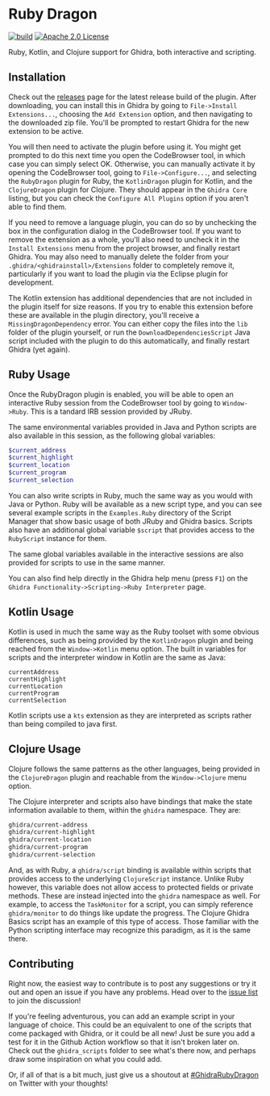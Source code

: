 # Ruby Dragon
[![build](https://github.com/goatshriek/ruby-dragon/actions/workflows/build.yml/badge.svg)](https://github.com/goatshriek/ruby-dragon/actions/workflows/build.yml)
[![Apache 2.0 License](https://img.shields.io/badge/license-Apache%202.0-blue.svg)](https://opensource.org/licenses/Apache-2.0)

Ruby, Kotlin, and Clojure support for Ghidra, both interactive and scripting.


## Installation
Check out the
[releases](https://github.com/goatshriek/ruby-dragon/releases/latest) page
for the latest release build of the plugin. After downloading, you can
install this in Ghidra by going to `File->Install Extensions...`, choosing
the `Add Extension` option, and then navigating to the downloaded zip file.
You'll be prompted to restart Ghidra for the new extension to be active.

You will then need to activate the plugin before using it. You might get
prompted to do this next time you open the CodeBrowser tool, in which case you
can simply select OK. Otherwise, you can manually activate it by opening the
CodeBrowser tool, going to `File->Configure...`, and selecting the `RubyDragon`
plugin for Ruby, the `KotlinDragon` plugin for Kotlin, and the `ClojureDragon`
plugin for Clojure. They should appear in the `Ghidra Core` listing, but you
can check the `Configure All Plugins` option if you aren't able to find them.

If you need to remove a language plugin, you can do so by unchecking the box in
the configuration dialog in the CodeBrowser tool. If you want to remove the
extension as a whole, you'll also need to uncheck it in the `Install Extensions`
menu from the project browser, and finally restart Ghidra. You may also need to
manually delete the folder from your
`.ghidra/<ghidrainstall>/Extensions` folder to completely remove it,
particularly if you want to load the plugin via the Eclipse plugin for
development.

The Kotlin extension has additional dependencies that are not included in the
plugin itself for size reasons. If you try to enable this extension before these
are available in the plugin directory, you'll receive a
`MissingDragonDependency` error. You can either copy the files into the `lib`
folder of the plugin yourself, or run the `DownloadDependenciesScript` Java
script included with the plugin to do this automatically, and finally restart
Ghidra (yet again).


## Ruby Usage
Once the RubyDragon plugin is enabled, you will be able to open an interactive
Ruby session from the CodeBrowser tool by going to `Window->Ruby`. This is a 
tandard IRB session provided by JRuby.

The same environmental variables provided in Java and Python scripts are also
available in this session, as the following global variables:

```ruby
$current_address
$current_highlight
$current_location
$current_program
$current_selection
```

You can also write scripts in Ruby, much the same way as you would with Java or
Python. Ruby will be available as a new script type, and you can see several
example scripts in the `Examples.Ruby` directory of the Script Manager that
show basic usage of both JRuby and Ghidra basics. Scripts also have an
additional global variable `$script` that provides access to the `RubyScript`
instance for them.

The same global variables available in the interactive sessions are also
provided for scripts to use in the same manner.

You can also find help directly in the Ghidra help menu (press `F1`) on the 
`Ghidra Functionality->Scripting->Ruby Interpreter` page.


## Kotlin Usage
Kotlin is used in much the same way as the Ruby toolset with some obvious
differences, such as being provided by the `KotlinDragon` plugin and being
reached from the `Window->Kotlin` menu option. The built in variables for
scripts and the interpreter window in Kotlin are the same as Java:

```
currentAddress
currentHighlight
currentLocation
currentProgram
currentSelection
```

Kotlin scripts use a `kts` extension as they are interpreted as scripts rather
than being compiled to java first.

## Clojure Usage
Clojure follows the same patterns as the other languages, being provided in the
`ClojureDragon` plugin and reachable from the `Window->Clojure` menu option.

The Clojure interpreter and scripts also have bindings that make the state
information available to them, within the `ghidra` namespace. They are:

```clojure
ghidra/current-address
ghidra/current-highlight
ghidra/current-location
ghidra/current-program
ghidra/current-selection
```

And, as with Ruby, a `ghidra/script` binding is available within scripts that
provides access to the underlying `ClojureScript` instance. Unlike Ruby however,
this variable does not allow access to protected fields or private methods.
These are instead injected into the `ghidra` namespace as well. For example, to
access the `TaskMonitor` for a script, you can simply reference `ghidra/monitor`
to do things like update the progress. The Clojure Ghidra Basics script has an
example of this type of access. Those familiar with the Python scripting
interface may recognize this paradigm, as it is the same there.


## Contributing
Right now, the easiest way to contribute is to post any suggestions or try it
out and open an issue if you have any problems. Head over to the
[issue list](https://github.com/goatshriek/ruby-dragon/issues) to join the
discussion!

If you're feeling adventurous, you can add an example script in your language
of choice. This could be an equivalent to one of the scripts that come packaged
with Ghidra, or it could be all new! Just be sure you add a test for it in the
Github Action workflow so that it isn't broken later on. Check out the
`ghidra_scripts` folder to see what's there now, and perhaps draw some
inspiration on what you could add.

Or, if all of that is a bit much, just give us a shoutout at
[#GhidraRubyDragon](https://twitter.com/search?q=%23GhidraRubyDragon) on
Twitter with your thoughts!
